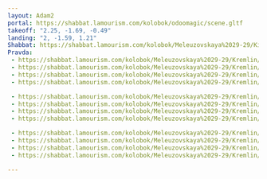 ```yaml
---
layout: Adam2
portal: https://shabbat.lamourism.com/kolobok/odoomagic/scene.gltf
takeoff: "2.25, -1.69, -0.49"
landing: "2, -1.59, 1.21"
Shabbat: https://shabbat.lamourism.com/kolobok/Meleuzovskaya%2029-29/Kiev/Mitzvah.mp4?debug=🇱🇧
Pravda:
 - https://shabbat.lamourism.com/kolobok/Meleuzovskaya%2029-29/Kremlin/%D0%A7%D0%B5%D0%B1%D1%83%D1%80%D0%B0%D1%88%D0%BA%D0%B0.jpeg
 - https://shabbat.lamourism.com/kolobok/Meleuzovskaya%2029-29/Kremlin/%D0%A7%D0%B5%D0%B1%D1%83%D1%80%D0%B0%D1%88%D0%BA%D0%B0.jpeg
 - https://shabbat.lamourism.com/kolobok/Meleuzovskaya%2029-29/Kremlin/%D0%A7%D0%B5%D0%B1%D1%83%D1%80%D0%B0%D1%88%D0%BA%D0%B0.jpeg
 - https://shabbat.lamourism.com/kolobok/Meleuzovskaya%2029-29/Kremlin/%D0%A7%D0%B5%D0%B1%D1%83%D1%80%D0%B0%D1%88%D0%BA%D0%B0.jpeg

 - https://shabbat.lamourism.com/kolobok/Meleuzovskaya%2029-29/Kremlin/%D0%A7%D0%B5%D0%B1%D1%83%D1%80%D0%B0%D1%88%D0%BA%D0%B0.jpeg
 - https://shabbat.lamourism.com/kolobok/Meleuzovskaya%2029-29/Kremlin/%D0%A7%D0%B5%D0%B1%D1%83%D1%80%D0%B0%D1%88%D0%BA%D0%B0.jpeg
 - https://shabbat.lamourism.com/kolobok/Meleuzovskaya%2029-29/Kremlin/%D0%A7%D0%B5%D0%B1%D1%83%D1%80%D0%B0%D1%88%D0%BA%D0%B0.jpeg
 - https://shabbat.lamourism.com/kolobok/Meleuzovskaya%2029-29/Kremlin/%D0%A7%D0%B5%D0%B1%D1%83%D1%80%D0%B0%D1%88%D0%BA%D0%B0.jpeg

 - https://shabbat.lamourism.com/kolobok/Meleuzovskaya%2029-29/Kremlin/%D0%A7%D0%B5%D0%B1%D1%83%D1%80%D0%B0%D1%88%D0%BA%D0%B0.jpeg
 - https://shabbat.lamourism.com/kolobok/Meleuzovskaya%2029-29/Kremlin/%D0%A7%D0%B5%D0%B1%D1%83%D1%80%D0%B0%D1%88%D0%BA%D0%B0.jpeg
 - https://shabbat.lamourism.com/kolobok/Meleuzovskaya%2029-29/Kremlin/%D0%A7%D0%B5%D0%B1%D1%83%D1%80%D0%B0%D1%88%D0%BA%D0%B0.jpeg
 - https://shabbat.lamourism.com/kolobok/Meleuzovskaya%2029-29/Kremlin/%D0%A7%D0%B5%D0%B1%D1%83%D1%80%D0%B0%D1%88%D0%BA%D0%B0.jpeg

---
```


